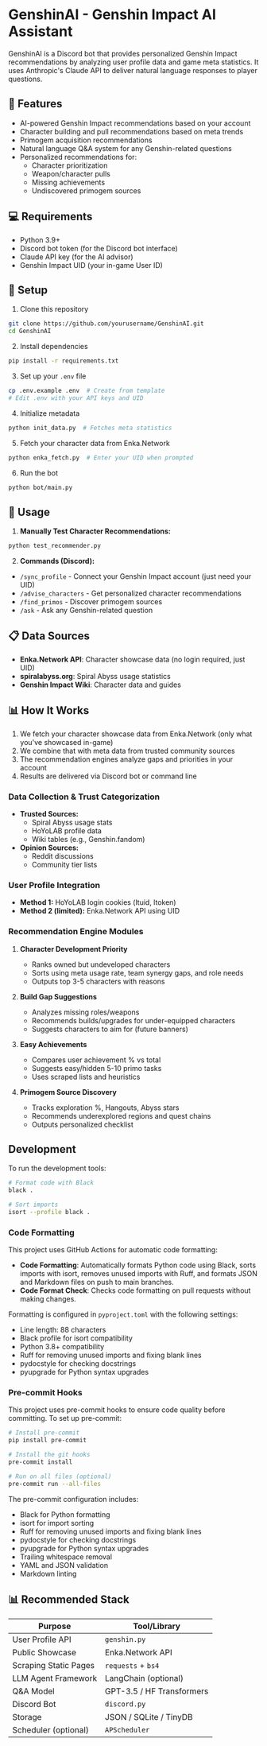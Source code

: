 # GenshinAI - Genshin Impact AI Assistant

GenshinAI is a Discord bot that provides personalized Genshin Impact recommendations by analyzing user profile data and game meta statistics. It uses Anthropic's Claude API to deliver natural language responses to player questions.

## 🚀 Features

- AI-powered Genshin Impact recommendations based on your account
- Character building and pull recommendations based on meta trends
- Primogem acquisition recommendations
- Natural language Q&A system for any Genshin-related questions
- Personalized recommendations for:
  - Character prioritization
  - Weapon/character pulls
  - Missing achievements
  - Undiscovered primogem sources

## 💻 Requirements

- Python 3.9+
- Discord bot token (for the Discord bot interface)
- Claude API key (for the AI advisor)
- Genshin Impact UID (your in-game User ID)

## 🔧 Setup

1. Clone this repository

```bash
git clone https://github.com/yourusername/GenshinAI.git
cd GenshinAI
```

2. Install dependencies

```bash
pip install -r requirements.txt
```

3. Set up your `.env` file

```bash
cp .env.example .env  # Create from template
# Edit .env with your API keys and UID
```

4. Initialize metadata

```bash
python init_data.py  # Fetches meta statistics
```

5. Fetch your character data from Enka.Network

```bash
python enka_fetch.py  # Enter your UID when prompted
```

6. Run the bot

```bash
python bot/main.py
```

## 📱 Usage

1. **Manually Test Character Recommendations:**

```bash
python test_recommender.py
```

2. **Commands (Discord):**

- `/sync_profile` - Connect your Genshin Impact account (just need your UID)
- `/advise_characters` - Get personalized character recommendations
- `/find_primos` - Discover primogem sources
- `/ask` - Ask any Genshin-related question

## 📋 Data Sources

- **Enka.Network API**: Character showcase data (no login required, just UID)
- **spiralabyss.org**: Spiral Abyss usage statistics
- **Genshin Impact Wiki**: Character data and guides

## 📊 How It Works

1. We fetch your character showcase data from Enka.Network (only what you've showcased in-game)
2. We combine that with meta data from trusted community sources
3. The recommendation engines analyze gaps and priorities in your account
4. Results are delivered via Discord bot or command line

### Data Collection & Trust Categorization

- **Trusted Sources:**
  - Spiral Abyss usage stats
  - HoYoLAB profile data
  - Wiki tables (e.g., Genshin.fandom)
- **Opinion Sources:**
  - Reddit discussions
  - Community tier lists

### User Profile Integration

- **Method 1:** HoYoLAB login cookies (ltuid, ltoken)
- **Method 2 (limited):** Enka.Network API using UID

### Recommendation Engine Modules

1. **Character Development Priority**
   - Ranks owned but undeveloped characters
   - Sorts using meta usage rate, team synergy gaps, and role needs
   - Outputs top 3-5 characters with reasons

2. **Build Gap Suggestions**
   - Analyzes missing roles/weapons
   - Recommends builds/upgrades for under-equipped characters
   - Suggests characters to aim for (future banners)

3. **Easy Achievements**
   - Compares user achievement % vs total
   - Suggests easy/hidden 5-10 primo tasks
   - Uses scraped lists and heuristics

4. **Primogem Source Discovery**
   - Tracks exploration %, Hangouts, Abyss stars
   - Recommends underexplored regions and quest chains
   - Outputs personalized checklist

## Development

To run the development tools:

```bash
# Format code with Black
black .

# Sort imports
isort --profile black .
```

### Code Formatting

This project uses GitHub Actions for automatic code formatting:

- **Code Formatting**: Automatically formats Python code using Black, sorts imports with isort, removes unused imports with Ruff, and formats JSON and Markdown files on push to main branches.
- **Code Format Check**: Checks code formatting on pull requests without making changes.

Formatting is configured in `pyproject.toml` with the following settings:

- Line length: 88 characters
- Black profile for isort compatibility
- Python 3.8+ compatibility
- Ruff for removing unused imports and fixing blank lines
- pydocstyle for checking docstrings
- pyupgrade for Python syntax upgrades

### Pre-commit Hooks

This project uses pre-commit hooks to ensure code quality before committing. To set up pre-commit:

```bash
# Install pre-commit
pip install pre-commit

# Install the git hooks
pre-commit install

# Run on all files (optional)
pre-commit run --all-files
```

The pre-commit configuration includes:

- Black for Python formatting
- isort for import sorting
- Ruff for removing unused imports and fixing blank lines
- pydocstyle for checking docstrings
- pyupgrade for Python syntax upgrades
- Trailing whitespace removal
- YAML and JSON validation
- Markdown linting

## 📊 Recommended Stack

| Purpose                  | Tool/Library             |
|--------------------------|--------------------------|
| User Profile API         | `genshin.py`             |
| Public Showcase          | Enka.Network API         |
| Scraping Static Pages    | `requests` + `bs4`       |
| LLM Agent Framework      | LangChain (optional)     |
| Q&A Model                | GPT-3.5 / HF Transformers|
| Discord Bot              | `discord.py`             |
| Storage                  | JSON / SQLite / TinyDB   |
| Scheduler (optional)     | `APScheduler`            |
